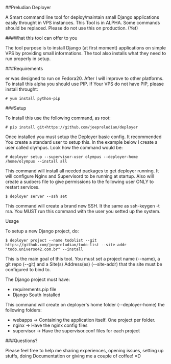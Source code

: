 ##Preludian Deployer

A Smart command line tool for deploy/maintain small Django applications easily throught in VPS instances.
This Tool is in ALPHA. Some commands should be replaced. Please do not use this on production. (Yet)

###What this tool can offer to you

The tool purpose is to install Django (at first moment) applications on simple VPS by providing small informations. The tool also installs what they need to run properly in setup.

###Requirements

er was designed to run on Fedora20. After I will improve to other platforms. To install this alpha you should use PIP. If Your VPS do not have PIP, please install throught:

    # yum install python-pip 

###Setup

To install this use the following command, as root:

    # pip install git+https://github.com/joepreludian/deployer
Once installed you must setup the Deployer basic config. It recommended You create a standard user to setup this. In the example below I create a user called olympus. Look how the command would be:

    # deployer setup --supervisor-user olympus --deployer-home /home/olympus --install all
This command will install all needed packages to get deployer running. It will configure Nginx and Supervisord to be running at startup. Also will create a sudoers file to give permissions to the following user ONLY to restart services.

    $ deployer server --ssh set
This command will create a brand new SSH. It the same as ssh-keygen -t rsa. You MUST run this command with the user you setted up the system.

Usage

To setup a new Django project, do:

    $ deployer project --name todolist --git https://github.com/joepreludian/todo-list --site-addr "todo.universo42.com.br" --install

This is the main goal of this tool. You must set a project name (--name), a git repo (--git) and a Site(s) Address(es) (--site-addr) that the site must be configured to bind to.

The Django project must have:

* requirements.pip file
* Django South Installed

This command will create on deployer's home folder (--deployer-home) the following folders:
* webapps -> Containing the application itself. One project per folder.
* nginx -> Have the nginx config files
* supervisor -> Have the supervisor.conf files for each project

###Questions?

Please feel free to help me sharing experiences, opening issues, setting up stuffs, doing Documentation or giving me a couple of coffee! =D